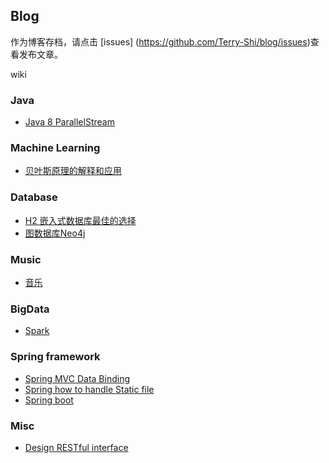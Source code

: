Blog
----

作为博客存档，请点击 [issues] (https://github.com/Terry-Shi/blog/issues)查看发布文章。



wiki

### Java
 - [Java 8 ParallelStream](wiki/Java8-ParallelStream)

### Machine Learning
 - [贝叶斯原理的解释和应用](wiki/NaiveBayesian)

### Database
 - [H2 嵌入式数据库最佳的选择](wiki/H2)
 - [图数据库Neo4j](wiki/Neo4j)

### Music
 - [音乐](wiki/Music)

### BigData
 - [Spark](wiki/Spark)

### Spring framework
 - [Spring MVC Data Binding](wiki/Spring-MVC-handle-static-file)
 - [Spring how to handle Static file](wiki/Spring-MVC-data-binding)
 - [Spring boot](wiki/Spring-Boot)

### Misc
 - [Design RESTful interface](wiki/Design-RESTful-interface)

 
